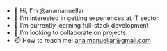 - 👋 Hi, I’m @anamanuellar
- 👀 I’m interested in getting experiences at IT sector.
- 🌱 I’m currently learning full-stack development
- 💞️ I’m looking to collaborate on projects
- 📫 How to reach me: ana.manuellar@gmail.com 

<!---
anamanuellar/anamanuellar is a ✨ special ✨ repository because its `README.md` (this file) appears on your GitHub profile.
You can click the Preview link to take a look at your changes.
--->
